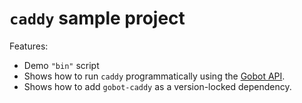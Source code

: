 # `caddy` sample project

Features:

- Demo `"bin"` script
- Shows how to run `caddy` programmatically using the [Gobot API](https://github.com/pockethost/gobot/blob/main/docs/readme.md).
- Shows how to add `gobot-caddy` as a version-locked dependency.
